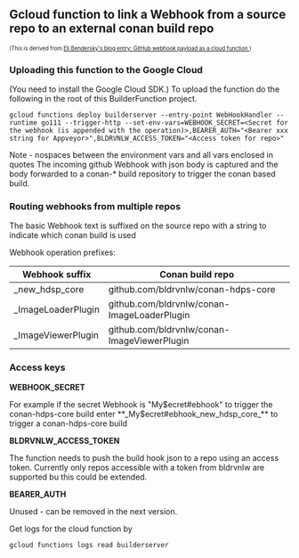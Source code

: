 ## Gcloud function to link a Webhook from a source repo to an external conan build repo

<sub><sup>(This is derived from [Eli Bendersky's blog entry: GitHub webhook payload as a cloud function ](https://eli.thegreenplace.net/2019/github-webhook-payload-as-a-cloud-function/) )</sup></sub>

### Uploading this function to the Google Cloud

(You need to install the Google Cloud SDK.)
To upload the function do the following in the root of this BuilderFunction project.

```shell script
gcloud functions deploy builderserver --entry-point WebHookHandler --runtime go111 --trigger-http --set-env-vars=WEBHOOK_SECRET=<Secret for the webhook (is appended with the operation)>,BEARER_AUTH="<Bearer xxx string for Appveyor>",BLDRVNLW_ACCESS_TOKEN="<Access token for repo>"
```

Note - nospaces between the environment vars and all vars enclosed in quotes
The incoming github Webhook with json body is captured and the body forwarded to a conan-* 
build repository to trigger the conan based build.

### Routing webhooks from multiple repos
The basic Webhook text is suffixed on the source repo with a string to indicate which conan build is used

Webhook operation prefixes:

Webhook suffix | Conan build repo
--- | --- 
_new_hdsp_core  | github.com/bldrvnlw/conan-hdps-core
_ImageLoaderPlugin | github.com/bldrvnlw/conan-ImageLoaderPlugin
_ImageViewerPlugin | github.com/bldrvnlw/conan-ImageViewerPlugin

### Access keys
**WEBHOOK_SECRET**

For example if the secret Webhook  is "My$ecret#ebhook" to trigger the conan-hdps-core build enter 
**_My$ecret#ebhook_new_hdsp_core_** to trigger a conan-hdps-core build

**BLDRVNLW_ACCESS_TOKEN**

The function needs to push the build hook json to a repo using an access token. Currently only repos accessible 
with a token from bldrvnlw are supported bu this could be extended.

**BEARER_AUTH**

Unused - can be removed in the next version.

Get logs for the cloud function by
```shell script
gcloud functions logs read builderserver
```